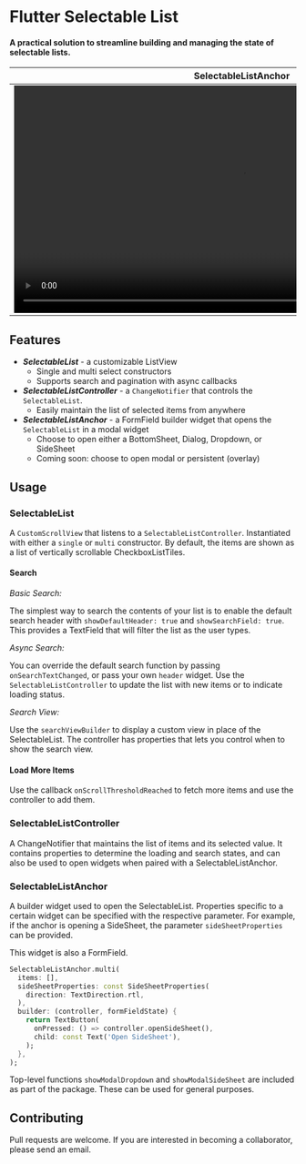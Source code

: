 # Flutter Selectable List

#### A practical solution to streamline building and managing the state of selectable lists.

| SelectableListAnchor |
| :---: |
| <video src="https://github.com/user-attachments/assets/8e863239-9177-4b06-a6ba-5d6e320d2f37" width="800" alt="An example video of the SelectableListAnchor"></video> |


## Features
- <b>*SelectableList*</b> - a customizable ListView
  - Single and multi select constructors
  - Supports search and pagination with async callbacks
- <b>*SelectableListController*</b> - a `ChangeNotifier` that controls the `SelectableList`.
  - Easily maintain the list of selected items from anywhere
- <b>*SelectableListAnchor*</b> - a FormField builder widget that opens the `SelectableList` in a modal widget
  - Choose to open either a BottomSheet, Dialog, Dropdown, or SideSheet
  - Coming soon: choose to open modal or persistent (overlay)


## Usage

### SelectableList
A `CustomScrollView` that listens to a `SelectableListController`. Instantiated with either a `single` or `multi` constructor. By default, the items are shown as a list of vertically scrollable CheckboxListTiles.

#### <b>Search</b>
*Basic Search:*

The simplest way to search the contents of your list is to enable the default search header with `showDefaultHeader: true` and `showSearchField: true`. This provides a TextField that will filter the list as the user types.

*Async Search:*

You can override the default search function by passing `onSearchTextChanged`, or pass your own `header` widget. Use the `SelectableListController` to update the list with new items or to indicate loading status.


*Search View:*

Use the `searchViewBuilder` to display a custom view in place of the SelectableList. The controller has properties that lets you control when to show the search view.

#### <b>Load More Items</b>
Use the callback `onScrollThresholdReached` to fetch more items and use the controller to add them.

### SelectableListController
A ChangeNotifier that maintains the list of items and its selected value. It contains properties to determine the loading and search states, and can also be used to open widgets when paired with a SelectableListAnchor.

### SelectableListAnchor
A builder widget used to open the SelectableList. Properties specific to a certain widget can be specified with the respective parameter. For example, if the anchor is opening a SideSheet, the parameter `sideSheetProperties` can be provided.

This widget is also a FormField.

```dart
SelectableListAnchor.multi(
  items: [],
  sideSheetProperties: const SideSheetProperties(
    direction: TextDirection.rtl,
  ),
  builder: (controller, formFieldState) {
    return TextButton(
      onPressed: () => controller.openSideSheet(),
      child: const Text('Open SideSheet'),
    );
  },
);
```

Top-level functions `showModalDropdown` and `showModalSideSheet` are included as part of the package. These can be used for general purposes.

## Contributing
Pull requests are welcome. If you are interested in becoming a collaborator, please send an email.


